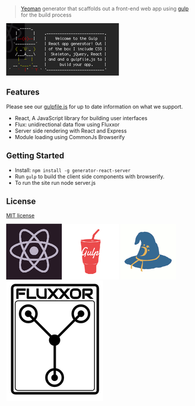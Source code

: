 > [Yeoman](http://yeoman.io) generator that scaffolds out a front-end web app using [gulp](http://gulpjs.com/) for the build process

![](screenshots/screenshot.png)

## Features

Please see our [gulpfile.js](app/templates/gulpfile.js) for up to date information on what we support.

* React, A JavaScript library for building user interfaces
* Flux: unidirectional data flow using Fluxxor 
* Server side rendering with React and Express
* Module loading using CommonJs Browserify


## Getting Started

- Install: `npm install -g generator-react-server`
- Run `gulp` to build the client side components with browserify.
- To run the site run node server.js


## License

[MIT license](http://opensource.org/licenses/MIT)


![](screenshots/react.png)
![](screenshots/gulp.png)
![](screenshots/browserify.png)
![](screenshots/fluxxor.png)
